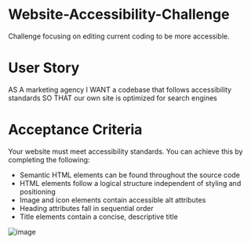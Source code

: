 # Website-Accessibility-Challenge
Challenge focusing on editing current coding to be more accessible.

# User Story
AS A marketing agency
I WANT a codebase that follows accessibility standards
SO THAT our own site is optimized for search engines

# Acceptance Criteria
Your website must meet accessibility standards. You can achieve this by completing the following:

- Semantic HTML elements can be found throughout the source code
- HTML elements follow a logical structure independent of styling and positioning
- Image and icon elements contain accessible alt attributes
- Heading attributes fall in sequential order
- Title elements contain a concise, descriptive title

![image](https://github.com/TamsinLloyd99/Website-Accessibility-Challenge/assets/152029548/6fe10a55-ec98-4452-92b3-3f466f6fc45c)

